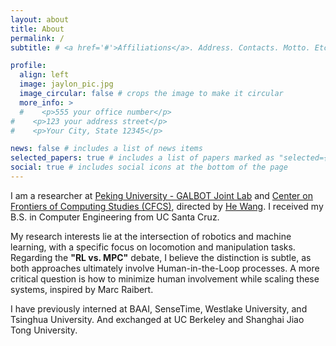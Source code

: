 ```yaml
---
layout: about
title: About
permalink: /
subtitle: # <a href='#'>Affiliations</a>. Address. Contacts. Motto. Etc.

profile:
  align: left
  image: jaylon_pic.jpg
  image_circular: false # crops the image to make it circular
  more_info: >
  #    <p>555 your office number</p>
#    <p>123 your address street</p>
#    <p>Your City, State 12345</p>

news: false # includes a list of news items
selected_papers: true # includes a list of papers marked as "selected={true}"
social: true # includes social icons at the bottom of the page
---
```



I am a researcher at [Peking University - GALBOT
Joint Lab](https://www.galbot.com/)
and [Center on Frontiers of Computing Studies (CFCS)](https://cfcs.pku.edu.cn/english/), directed
by [He Wang](https://hughw19.github.io/). I received my B.S. in Computer Engineering from UC Santa Cruz.

My research interests lie at the intersection of robotics and machine learning, with a specific focus on locomotion and
manipulation tasks. Regarding the **"RL vs. MPC"** debate, I believe the distinction is subtle, as both approaches
ultimately involve Human-in-the-Loop processes. A more critical question is how to minimize human involvement while
scaling these systems, inspired by Marc Raibert.

I have previously interned at BAAI, SenseTime, Westlake University, and Tsinghua University. And exchanged at UC
Berkeley and Shanghai Jiao Tong University.